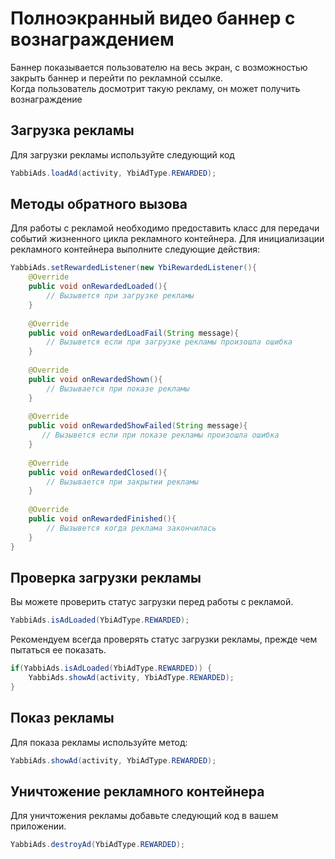 # Полноэкранный видео баннер с вознаграждением
Баннер показывается пользователю на весь экран, с возможностью закрыть баннер и перейти по рекламной ссылке.  
Когда пользователь досмотрит такую рекламу, он может получить вознаграждение

## Загрузка рекламы
Для загрузки рекламы используйте следующий код
```java
YabbiAds.loadAd(activity, YbiAdType.REWARDED);
```

## Методы обратного вызова
Для работы с рекламой необходимо предоставить класс для передачи событий жизненного цикла рекламного контейнера.
Для инициализации рекламного контейнера выполните следующие действия:
```java
YabbiAds.setRewardedListener(new YbiRewardedListener(){
    @Override
    public void onRewardedLoaded(){
        // Вызывется при загрузке рекламы
    }
    
    @Override
    public void onRewardedLoadFail(String message){
        // Вызывется если при загрузке рекламы произошла ошибка
    }
    
    @Override
    public void onRewardedShown(){
        // Вызывается при показе рекламы
    }
    
    @Override
    public void onRewardedShowFailed(String message){
       // Вызывется если при показе рекламы произошла ошибка
    }
    
    @Override
    public void onRewardedClosed(){
        // Вызывается при закрытии рекламы
    }
    
    @Override
    public void onRewardedFinished(){
        // Вызывется когда реклама закончилась
    }
}
```

## Проверка загрузки рекламы
Вы можете проверить статус загрузки перед работы с рекламой.
```java
YabbiAds.isAdLoaded(YbiAdType.REWARDED);
```

Рекомендуем всегда проверять статус загрузки рекламы, прежде чем пытаться ее показать.
```java
if(YabbiAds.isAdLoaded(YbiAdType.REWARDED)) {
    YabbiAds.showAd(activity, YbiAdType.REWARDED);
}
```

## Показ рекламы
Для показа рекламы используйте метод:
```java
YabbiAds.showAd(activity, YbiAdType.REWARDED);
```

## Уничтожение рекламного контейнера
Для уничтожения рекламы добавьте следующий код в вашем приложении.
```java
YabbiAds.destroyAd(YbiAdType.REWARDED);
```